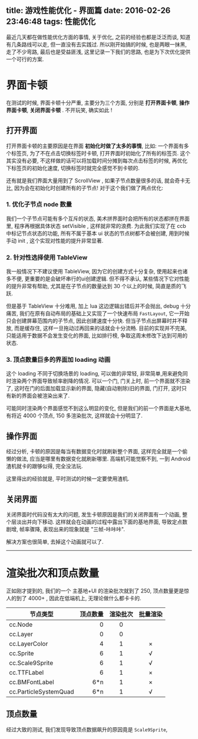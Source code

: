 title: 游戏性能优化 - 界面篇
date: 2016-02-26 23:46:48
tags: 性能优化
---

最近几天都在做性能优化方面的事情, 关于优化, 之前的经验也都是泛泛而谈, 知道有几条路线可以走, 但一直没有去实践过. 所以刚开始搞的时候, 也是两眼一抹黑, 走了不少弯路, 最后也是受益匪浅, 这里记录一下我们的思路, 也是为下次优化提供一个可行的方案.


# 界面卡顿

在测试的时候, 界面卡顿十分严重, 主要分为三个方面, 分别是 **打开界面卡顿**, **操作界面卡顿**, **关闭界面卡顿** . 不开玩笑, 确实如此 ! 

## 打开界面

打开界面卡顿的主要原因是在界面 **初始化时做了太多的事情**, 比如: 一个界面有多个标签页, 为了不在点击切换标签时卡顿, 打开界面时初始化了所有的标签页. 这个其实没有必要, 不这样做的话可以将加载时间分摊到每次点击标签的时候, 再优化下标签页的初始化速度, 切换标签时就完全感觉不到卡顿的.

还有就是我们界面大量用到了 ScrollView , 如果子节点数量很多的话, 就会奇卡无比, 因为会在初始化时创建所有的子节点! 对于这个我们做了两点优化:

### 1. 优化子节点 node 数量
我们一个子节点可能有多个互斥的状态, 美术拼界面时会把所有的状态都拼在界面里, 程序再根据具体状态 setVisible , 这样就非常的浪费. 为此我们实现了在 ccb 中标记节点状态的功能, 所有不属于基本 ui 状态的节点树都不会被创建, 用到时候手动 init , 这个实现对性能的提升非常显著.

### 2. 针对性选择使用 TableView

我一般情况下不建议使用 TableView, 因为它的创建方式十分复杂, 使用起来也诸多不便, 更重要的是会破坏串行的ui创建逻辑. 但不得不承认, 某些情况下它对性能的提升非常有帮助, 尤其是在子节点的数量达到 30 个以上的时候, 简直是质的飞跃.

但是基于 TableView 十分难用, 加上 lua 这边逻辑出错后并不会抛出, debug 十分痛苦, 我们在原有自动布局的基础上又实现了一个快速布局 `FastLayout`, 它一开始只会创建屏幕范围内的子节点, 因此创建速度十分快. 但当子节点出屏幕时并不释放, 而是缓存住, 这样一旦拖动过再回来的话就会十分流畅. 目前的实现并不完美, 只能适用于数据不会发生变化的界面, 比如排行榜, 争取这周末修改下达到可用的状态.

### 3. 顶点数量巨多的界面加 loading 动画

这个 loading 不同于切换场景的 loading, 可以做的非常轻, 非常简单,用来避免同时渲染两个界面导致帧率剧降的情况. 可以一个门, 门关上时, 前一个界面就不渲染了, 这时在门的后面加载显示新的界面, 隐藏(自动剔除)旧的界面, 门打开, 这时只有新的界面会被渲染出来了.

可能同时渲染两个界面感觉不到这么明显的变化, 但是我们的前一个界面是大基地, 有将近 4000 个顶点, 150 多渲染批次, 这样就会十分明显了.

## 操作界面

经过分析, 卡顿的原因是每当有数据变化时就刷新整个界面, 这样完全就是一个偷懒的做法, 应当是哪里有数据变化就刷新哪里. 高端机可能觉察不到, 一到 Android 渣机就卡的跟够似得, 完全没法玩.

这里得出的经验就是, 平时测试的时候一定要使用渣机.

## 关闭界面

关闭界面时代码没有太大的问题, 发生卡顿原因是我们的关闭界面有一个动画, 整个层淡出并向下移动. 这样就会在动画的过程中露出下面的基地界面, 导致定点数剧增, 帧率骤降, 表现出来的现象就是 "三帧-咔咔咔".

解决方案也很简单, 去掉这个动画就可以了.


---

# 渲染批次和顶点数量

正如刚才提到的, 我们的一个 主基地+UI 的渲染批次就到了 250, 顶点数量更是惊人的到了 4000+ , 因此在低端机上, 无理论做什么都卡卡的.

| 节点类型 | 顶点数量 | 渲染批次 | 批量渲染 |
| --------   | -----:  | :----:  | :----: |
| cc.Node | 0 | 0 |
| cc.Layer | 0 | 0 |
| cc.LayerColor | 4 | 1 | × |
| cc.Sprite | 6 | 1 | √ |
| cc.Scale9Sprite | 6 | 1 | √ |
| cc.TTFLabel | 6 | 1 | × |
| cc.BMFontLabel | 6*n | 1 | × |
| cc.ParticleSystemQuad | 6*n | 1 | √ |

## 顶点数量

经过大致的测试, 我们发现导致顶点数据飙升的原因竟是 `Scale9Sprite`, 

